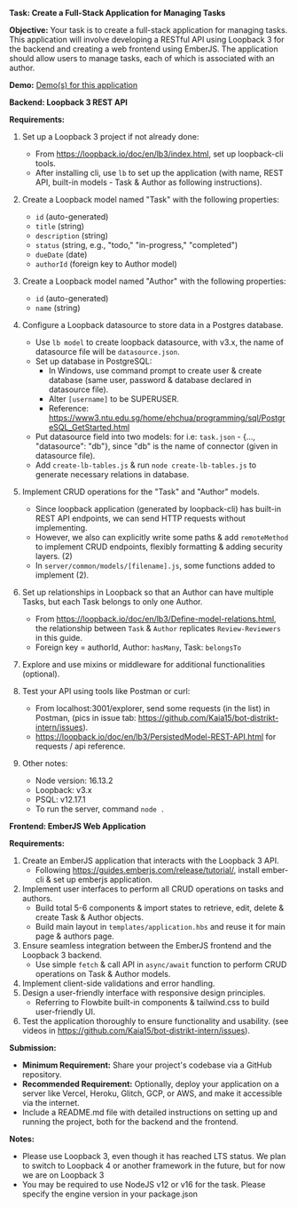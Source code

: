 **Task: Create a Full-Stack Application for Managing Tasks**

**Objective:** Your task is to create a full-stack application for managing tasks. This application will involve developing a RESTful API using Loopback 3 for the backend and creating a web frontend using EmberJS. The application should allow users to manage tasks, each of which is associated with an author.

**Demo:** [Demo(s) for this application](https://github.com/Kaia15/collabtrack-hub-app/issues/4)

**Backend: Loopback 3 REST API**

**Requirements:**

1. Set up a Loopback 3 project if not already done:
   - From https://loopback.io/doc/en/lb3/index.html, set up loopback-cli tools.
   - After installing cli, use `lb` to set up the application (with name, REST API, built-in models - Task & Author as following instructions).
2. Create a Loopback model named "Task" with the following properties:
   - `id` (auto-generated)
   - `title` (string)
   - `description` (string)
   - `status` (string, e.g., "todo," "in-progress," "completed")
   - `dueDate` (date)
   - `authorId` (foreign key to Author model)
3. Create a Loopback model named "Author" with the following properties:
   - `id` (auto-generated)
   - `name` (string)
4. Configure a Loopback datasource to store data in a Postgres database.
   - Use `lb model` to create loopback datasource, with v3.x, the name of datasource file will be `datasource.json`.
   - Set up database in PostgreSQL:
      + In Windows, use command prompt to create user & create database (same user, password & database declared in datasource file).
      + Alter `[username]` to be SUPERUSER.
      + Reference: https://www3.ntu.edu.sg/home/ehchua/programming/sql/PostgreSQL_GetStarted.html
    - Put datasource field into two models: for i.e: `task.json` - {..., "datasource": "db"}, since "db" is the name of connector (given in datasource file).
    - Add `create-lb-tables.js` & run `node create-lb-tables.js` to generate necessary relations in database.
        
5. Implement CRUD operations for the "Task" and "Author" models.
   - Since loopback application (generated by loopback-cli) has built-in REST API endpoints, we can send HTTP requests without implementing.
   - However, we also can explicitly write some paths & add `remoteMethod` to implement CRUD endpoints, flexibly formatting & adding security layers. (2)
   - In `server/common/models/[filename].js`, some functions added to implement (2).
6. Set up relationships in Loopback so that an Author can have multiple Tasks, but each Task belongs to only one Author.
   - From https://loopback.io/doc/en/lb3/Define-model-relations.html, the relationship between `Task` & `Author` replicates `Review-Reviewers` in this guide.
   - Foreign key = authorId, Author: `hasMany`, Task: `belongsTo` 
7. Explore and use mixins or middleware for additional functionalities (optional).
8. Test your API using tools like Postman or curl:
   - From localhost:3001/explorer, send some requests (in the list) in Postman, (pics in issue tab: https://github.com/Kaia15/bot-distrikt-intern/issues).
   - https://loopback.io/doc/en/lb3/PersistedModel-REST-API.html for requests / api reference.
9. Other notes:
   - Node version: 16.13.2
   - Loopback: v3.x
   - PSQL: v12.17.1
   - To run the server, command `node .`

     
**Frontend: EmberJS Web Application**

**Requirements:**

1. Create an EmberJS application that interacts with the Loopback 3 API.
   - Following https://guides.emberjs.com/release/tutorial/, install ember-cli & set up emberjs application.
3. Implement user interfaces to perform all CRUD operations on tasks and authors.
   - Build total 5-6 components & import states to retrieve, edit, delete & create Task & Author objects.
   - Build main layout in `templates/application.hbs` and reuse it for main page & authors page.
4. Ensure seamless integration between the EmberJS frontend and the Loopback 3 backend.
   - Use simple `fetch` & call API in `async/await` function to perform CRUD operations on Task & Author models.
5. Implement client-side validations and error handling.
6. Design a user-friendly interface with responsive design principles.
   - Referring to Flowbite built-in components & tailwind.css to build user-friendly UI.
8. Test the application thoroughly to ensure functionality and usability. (see videos in https://github.com/Kaia15/bot-distrikt-intern/issues).

**Submission:**

- **Minimum Requirement:** Share your project's codebase via a GitHub repository.
- **Recommended Requirement:** Optionally, deploy your application on a server like Vercel, Heroku, Glitch, GCP, or AWS, and make it accessible via the internet.
- Include a README.md file with detailed instructions on setting up and running the project, both for the backend and the frontend.

**Notes:**

- Please use Loopback 3, even though it has reached LTS status. We plan to switch to Loopback 4 or another framework in the future, but for now we are on Loopback 3
- You may be required to use NodeJS v12 or v16 for the task. Please specify the engine version in your package.json

